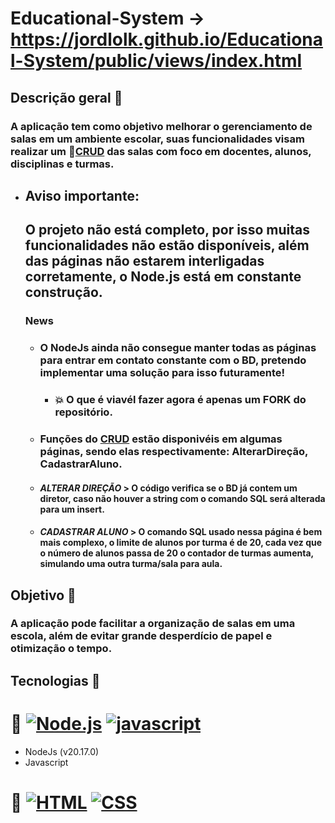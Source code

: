 # Educational-System -> https://jordlolk.github.io/Educational-System/public/views/index.html
## Descrição geral 💬
### A aplicação tem como objetivo melhorar o gerenciamento de salas em um ambiente escolar, suas funcionalidades visam realizar um 📍[CRUD](https://www.sumologic.com/glossary/crud/#:~:text=CRUD%20is%20an%20acronym%20from,%2C%20read%2C%20update%20and%20delete.) das salas com foco em docentes, alunos, disciplinas e turmas.

* ## Aviso importante:
   ## O projeto não está completo, por isso muitas funcionalidades não estão disponíveis, além das páginas não estarem interligadas corretamente, o Node.js está em constante construção.
  ### News
   * ### O NodeJs ainda não consegue manter todas as páginas para entrar em contato constante com o BD, pretendo implementar uma solução para isso futuramente!
      * ### 💥 O que é viavél fazer agora é apenas um FORK do repositório.
   - ### Funções do [CRUD](https://www.sumologic.com/glossary/crud/#:~:text=CRUD%20is%20an%20acronym%20from,%2C%20read%2C%20update%20and%20delete.) estão disponivéis em algumas páginas, sendo elas respectivamente: AlterarDireção, CadastrarAluno.
   - #### *ALTERAR DIREÇÃO* > O código verifica se o BD já contem um diretor, caso não houver a string com o comando SQL será alterada para um insert.
   - #### *CADASTRAR ALUNO* > O comando SQL usado nessa página é bem mais complexo, o limite de alunos por turma é de 20, cada vez que o número de alunos passa de 20 o contador de turmas aumenta, simulando uma outra turma/sala para aula.
## Objetivo 🚩
### A aplicação pode facilitar a organização de salas em uma escola, além de evitar grande desperdício de papel e otimização o tempo. 

## Tecnologias 👾
 # 📍 [![Node.js](https://img.shields.io/badge/Node.js-323330?style=for-the-badge&logo=Node.js&logoColor=F7DF1E)](https://nodejs.org/api/documentation.html) [![javascript](https://img.shields.io/badge/JavaScript-323330?style=for-the-badge&logo=javascript&logoColor=F7DF1E)](https://developer.mozilla.org/pt-BR/docs/Web/JavaScript)
   - NodeJs (v20.17.0)
   - Javascript

 # 📍 [![HTML](https://img.shields.io/badge/HTML5-E34F26?style=for-the-badge&logo=html5&logoColor=white)](https://developer.mozilla.org/pt-BR/docs/Web/HTML) [![CSS](https://img.shields.io/badge/CSS3-1572B6?style=for-the-badge&logo=css3&logoColor=white)](https://developer.mozilla.org/pt-BR/docs/Web/CSS)
